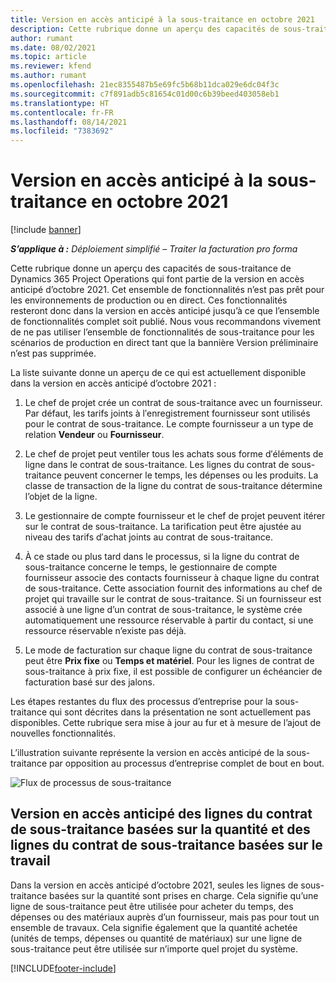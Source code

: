 ```yaml
---
title: Version en accès anticipé à la sous-traitance en octobre 2021
description: Cette rubrique donne un aperçu des capacités de sous-traitance de Project Operations qui font partie de la version en accès anticipé d’octobre 2021.
author: rumant
ms.date: 08/02/2021
ms.topic: article
ms.reviewer: kfend
ms.author: rumant
ms.openlocfilehash: 21ec8355487b5e69fc5b68b11dca029e6dc04f3c
ms.sourcegitcommit: c7f891adb5c81654c01d00c6b39beed403058eb1
ms.translationtype: HT
ms.contentlocale: fr-FR
ms.lasthandoff: 08/14/2021
ms.locfileid: "7383692"
---
```

# <a name="subcontracting-in-october-2021-early-access-release"></a>Version en accès anticipé à la sous-traitance en octobre 2021

[!include [banner](../../includes/dataverse-preview.md)]

_**S’applique à :** Déploiement simplifié – Traiter la facturation pro forma_

Cette rubrique donne un aperçu des capacités de sous-traitance de Dynamics 365 Project Operations qui font partie de la version en accès anticipé d’octobre 2021. Cet ensemble de fonctionnalités n’est pas prêt pour les environnements de production ou en direct. Ces fonctionnalités resteront donc dans la version en accès anticipé jusqu’à ce que l’ensemble de fonctionnalités complet soit publié. Nous vous recommandons vivement de ne pas utiliser l’ensemble de fonctionnalités de sous-traitance pour les scénarios de production en direct tant que la bannière Version préliminaire n’est pas supprimée. 

La liste suivante donne un aperçu de ce qui est actuellement disponible dans la version en accès anticipé d’octobre 2021 :

1. Le chef de projet crée un contrat de sous-traitance avec un fournisseur. Par défaut, les tarifs joints à l′enregistrement fournisseur sont utilisés pour le contrat de sous-traitance. Le compte fournisseur a un type de relation **Vendeur** ou **Fournisseur**.

2. Le chef de projet peut ventiler tous les achats sous forme d′éléments de ligne dans le contrat de sous-traitance. Les lignes du contrat de sous-traitance peuvent concerner le temps, les dépenses ou les produits. La classe de transaction de la ligne du contrat de sous-traitance détermine l’objet de la ligne.

3. Le gestionnaire de compte fournisseur et le chef de projet peuvent itérer sur le contrat de sous-traitance. La tarification peut être ajustée au niveau des tarifs d′achat joints au contrat de sous-traitance.

4. À ce stade ou plus tard dans le processus, si la ligne du contrat de sous-traitance concerne le temps, le gestionnaire de compte fournisseur associe des contacts fournisseur à chaque ligne du contrat de sous-traitance. Cette association fournit des informations au chef de projet qui travaille sur le contrat de sous-traitance. Si un fournisseur est associé à une ligne d’un contrat de sous-traitance, le système crée automatiquement une ressource réservable à partir du contact, si une ressource réservable n’existe pas déjà.

5. Le mode de facturation sur chaque ligne du contrat de sous-traitance peut être **Prix fixe** ou **Temps et matériel**. Pour les lignes de contrat de sous-traitance à prix fixe, il est possible de configurer un échéancier de facturation basé sur des jalons.

Les étapes restantes du flux des processus d’entreprise pour la sous-traitance qui sont décrites dans la présentation ne sont actuellement pas disponibles. Cette rubrique sera mise à jour au fur et à mesure de l’ajout de nouvelles fonctionnalités. 

L’illustration suivante représente la version en accès anticipé de la sous-traitance par opposition au processus d’entreprise complet de bout en bout.

![Flux de processus de sous-traitance](../media/SubcontractingEAFlow.png)  


## <a name="quantity-based-and-work-based-subcontract-lines-early-access-release"></a>Version en accès anticipé des lignes du contrat de sous-traitance basées sur la quantité et des lignes du contrat de sous-traitance basées sur le travail
Dans la version en accès anticipé d’octobre 2021, seules les lignes de sous-traitance basées sur la quantité sont prises en charge. Cela signifie qu’une ligne de sous-traitance peut être utilisée pour acheter du temps, des dépenses ou des matériaux auprès d’un fournisseur, mais pas pour tout un ensemble de travaux. Cela signifie également que la quantité achetée (unités de temps, dépenses ou quantité de matériaux) sur une ligne de sous-traitance peut être utilisée sur n’importe quel projet du système.



[!INCLUDE[footer-include](../../includes/footer-banner.md)]
